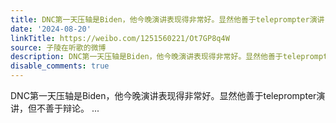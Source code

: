 ```yaml
---
title: DNC第一天压轴是Biden，他今晚演讲表现得非常好。显然他善于teleprompter演讲，但不善于辩论。
date: '2024-08-20'
linkTitle: https://weibo.com/1251560221/Ot7GP8q4W
source: 子陵在听歌的微博
description: DNC第一天压轴是Biden，他今晚演讲表现得非常好。显然他善于teleprompter演讲，但不善于辩论。  ...
disable_comments: true
---
```

DNC第一天压轴是Biden，他今晚演讲表现得非常好。显然他善于teleprompter演讲，但不善于辩论。  ...